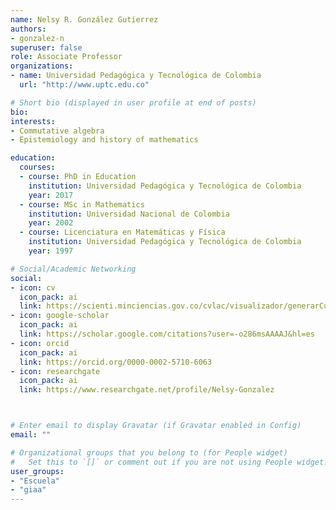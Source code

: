 ```yaml
---
name: Nelsy R. González Gutíerrez
authors:
- gonzalez-n
superuser: false
role: Associate Professor
organizations:
- name: Universidad Pedagógica y Tecnológica de Colombia
  url: "http://www.uptc.edu.co"

# Short bio (displayed in user profile at end of posts)
bio: 
interests:
- Commutative algebra
- Epistemiology and history of mathematics

education:
  courses:
  - course: PhD in Education
    institution: Universidad Pedagógica y Tecnológica de Colombia
    year: 2017
  - course: MSc in Mathematics
    institution: Universidad Nacional de Colombia
    year: 2002
  - course: Licenciatura en Matemáticas y Física
    institution: Universidad Pedagógica y Tecnológica de Colombia
    year: 1997

# Social/Academic Networking
social:
- icon: cv
  icon_pack: ai
  link: https://scienti.minciencias.gov.co/cvlac/visualizador/generarCurriculoCv.do?cod_rh=0000394556
- icon: google-scholar
  icon_pack: ai
  link: https://scholar.google.com/citations?user=-o286msAAAAJ&hl=es
- icon: orcid
  icon_pack: ai
  link: https://orcid.org/0000-0002-5710-6063
- icon: researchgate
  icon_pack: ai
  link: https://www.researchgate.net/profile/Nelsy-Gonzalez



# Enter email to display Gravatar (if Gravatar enabled in Config)
email: ""

# Organizational groups that you belong to (for People widget)
#   Set this to `[]` or comment out if you are not using People widget.
user_groups:
- "Escuela"
- "giaa"
---
```

